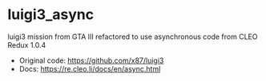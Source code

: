 # luigi3_async

luigi3 mission from GTA III refactored to use asynchronous code from CLEO Redux 1.0.4

* Original code: https://github.com/x87/luigi3
* Docs: https://re.cleo.li/docs/en/async.html

